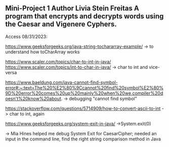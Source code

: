 Mini-Project 1
Author Livia Stein Freitas
A program that encrypts and decrypts words using the Caesar and Vigenere Cyphers.
-

Access 08/31/2023:

https://www.geeksforgeeks.org/java-string-tochararray-example/
-> to understand how toCharArray works

https://www.scaler.com/topics/char-to-int-in-java/
https://www.scaler.com/topics/int-to-char-in-java/
-> char to int and vice-versa

https://www.baeldung.com/java-cannot-find-symbol-error#:~:text=The%20%E2%80%9Ccannot%20find%20symbol%E2%80%9D%20error%20comes%20up%20mainly%20when%20we,compiler%20doesn't%20know%20about.
-> debugging "cannot find symbol"

https://stackoverflow.com/questions/5714909/how-to-convert-ascii-to-int
-> char to int, again

https://www.geeksforgeeks.org/system-exit-in-java/
->System.exit(0)

-> Mia Hines helped me debug System Exit for CaesarCipher;
needed an input in the command line, find the right string comparison method in Java
